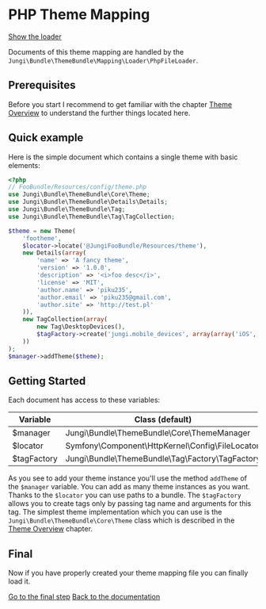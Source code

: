 PHP Theme Mapping
=================

[Show the loader](https://github.com/piku235/JungiThemeBundle/tree/master/Mapping/Loader/PhpFileLoader.php)

Documents of this theme mapping are handled by the `Jungi\Bundle\ThemeBundle\Mapping\Loader\PhpFileLoader`.

Prerequisites
-------------

Before you start I recommend to get familiar with the chapter [Theme Overview](https://github.com/piku235/JungiThemeBundle/tree/master/Resources/doc/themes-overview.md)
to understand the further things located here.

Quick example
-------------

Here is the simple document which contains a single theme with basic elements:

```php
<?php
// FooBundle/Resources/config/theme.php
use Jungi\Bundle\ThemeBundle\Core\Theme;
use Jungi\Bundle\ThemeBundle\Details\Details;
use Jungi\Bundle\ThemeBundle\Tag;
use Jungi\Bundle\ThemeBundle\Tag\TagCollection;

$theme = new Theme(
    'footheme',
    $locator->locate('@JungiFooBundle/Resources/theme'),
    new Details(array(
        'name' => 'A fancy theme',
        'version' => '1.0.0',
        'description' => '<i>foo desc</i>',
        'license' => 'MIT',
        'author.name' => 'piku235',
        'author.email' => 'piku235@gmail.com',
        'author.site' => 'http://test.pl'
    )),
    new TagCollection(array(
        new Tag\DesktopDevices(),
        $tagFactory->create('jungi.mobile_devices', array(array('iOS', 'AndroidOS'), Tag\MobileDevices::MOBILE))
    ))
);
$manager->addTheme($theme);
```

Getting Started
---------------

Each document has access to these variables:

Variable | Class (default)
-------- | ---------------
$manager | Jungi\Bundle\ThemeBundle\Core\ThemeManager
$locator | Symfony\Component\HttpKernel\Config\FileLocator
$tagFactory | Jungi\Bundle\ThemeBundle\Tag\Factory\TagFactory

As you see to add your theme instance you'll use the method `addTheme` of the `$manager` variable. You can add as many
theme instances as you want. Thanks to the `$locator` you can use paths to a bundle. The `$tagFactory` allows you to create
tags only by passing tag name and arguments for this tag. The simplest theme implementation which you can use is the
`Jungi\Bundle\ThemeBundle\Core\Theme` class which is described in the [Theme Overview](https://github.com/piku235/JungiThemeBundle/tree/master/Resources/doc/themes-overview.md)
chapter.

Final
-----

Now if you have properly created your theme mapping file you can finally load it.

[Go to the final step](https://github.com/piku235/JungiThemeBundle/tree/master/Resources/doc/loading-theme-mapping.md)
[Back to the documentation](https://github.com/piku235/JungiThemeBundle/blob/master/Resources/doc/index.md)